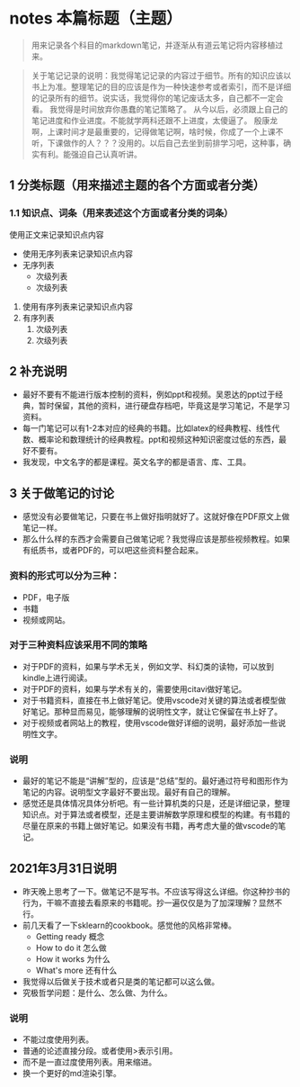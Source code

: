 # notes 本篇标题（主题）

> 用来记录各个科目的markdown笔记，并逐渐从有道云笔记将内容移植过来。

> 关于笔记记录的说明：我觉得笔记记录的内容过于细节。所有的知识应该以书上为准。整理笔记的目的应该是作为一种快速参考或者索引，而不是详细的记录所有的细节。说实话，我觉得你的笔记废话太多，自己都不一定会看。
> 我觉得是时间放弃你愚蠢的笔记策略了。
> 从今以后，必须跟上自己的笔记进度和作业进度。不能就学两科还跟不上进度，太傻逼了。
> 殷康龙啊，上课时间才是最重要的，记得做笔记啊，啥时候，你成了一个上课不听，下课做作的人？？？没用的。以后自己去坐到前排学习吧，这种事，确实有利。能强迫自己认真听讲。


## 1 分类标题（用来描述主题的各个方面或者分类）

### 1.1 知识点、词条（用来表述这个方面或者分类的词条）

使用正文来记录知识点内容

* 使用无序列表来记录知识点内容
* 无序列表
  * 次级列表
  * 次级列表

1. 使用有序列表来记录知识点内容
2. 有序列表
   1. 次级列表
   2. 次级列表


## 2 补充说明

* 最好不要有不能进行版本控制的资料，例如ppt和视频。吴恩达的ppt过于经典，暂时保留，其他的资料，进行硬盘存档吧，毕竟这是学习笔记，不是学习资料。
* 每一门笔记可以有1-2本对应的经典的书籍。比如latex的经典教程、线性代数、概率论和数理统计的经典教程。ppt和视频这种知识密度过低的东西，最好不要有。
* 我发现，中文名字的都是课程。英文名字的都是语言、库、工具。

## 3 关于做笔记的讨论

* 感觉没有必要做笔记，只要在书上做好指明就好了。这就好像在PDF原文上做笔记一样。
* 那么什么样的东西才会需要自己做笔记呢？我觉得应该是那些视频教程。如果有纸质书，或者PDF的，可以吧这些资料整合起来。

### 资料的形式可以分为三种：
* PDF，电子版
* 书籍
* 视频或网站。

### 对于三种资料应该采用不同的策略

* 对于PDF的资料，如果与学术无关，例如文学、科幻类的读物，可以放到kindle上进行阅读。
* 对于PDF的资料，如果与学术有关的，需要使用citavi做好笔记。
* 对于书籍资料，直接在书上做好笔记。使用vscode对关键的算法或者模型做好笔记。那种显而易见，能够理解的说明性文字，就让它保留在书上好了。
* 对于视频或者网站上的教程，使用vscode做好详细的说明，最好添加一些说明性文字。

### 说明

* 最好的笔记不能是“讲解”型的，应该是“总结”型的。最好通过符号和图形作为笔记的内容。说明型文字最好不要出现。最好有自己的理解。
* 感觉还是具体情况具体分析吧。有一些计算机类的只是，还是详细记录，整理知识点。对于算法或者模型，还是主要讲解数学原理和模型的构建。有书籍的尽量在原来的书籍上做好笔记。如果没有书籍，再考虑大量的做vscode的笔记。

## 2021年3月31日说明
* 昨天晚上思考了一下。做笔记不是写书。不应该写得这么详细。你这种抄书的行为，干嘛不直接去看原来的书籍呢。抄一遍仅仅是为了加深理解？显然不行。
* 前几天看了一下sklearn的cookbook。感觉他的风格非常棒。
  * Getting ready 概念
  * How to do it 怎么做
  * How it works 为什么
  * What's more 还有什么
* 我觉得以后做关于技术或者只是类的笔记都可以这么做。
* 究极哲学问题：是什么、怎么做、为什么。


### 说明
* 不能过度使用列表。
* 普通的论述直接分段。或者使用>表示引用。
* 而不是一直过度使用列表。用来缩进。
* 换一个更好的md渲染引擎。